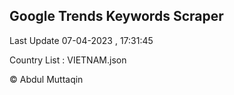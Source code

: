 

## Google Trends Keywords Scraper 
 
Last Update 07-04-2023 , 17:31:45

Country List :
VIETNAM.json



© Abdul Muttaqin 
